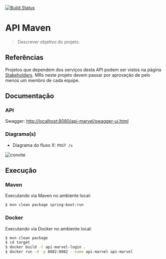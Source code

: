 [![Build Status](https://github.com/davidsbezerra/gerenciamento-login/badges/develop/pipeline.svg)](https://github.com/davidsbezerra/gerenciamento-login/pipelines) 

# API Maven

> Descrever objetivo do projeto.

## Referências

Projetos que dependem dos serviços desta API podem ser vistos na página [Stakeholders](https://github.com/davidsbezerra/gerenciamento-login/wikis/Stakeholders).
MRs neste projeto devem passar por aprovação de pelo menos um membro de cada equipe.

## Documentação

### API

Swagger: [http://localhost:8080/api-marvel/swagger-ui.html](http://localhost:8080/api-maven/swagger-ui.html)

### Diagrama(s)

*  Diagrama do fluxo X: `POST /x`

![convite](Diagramas/post-x.png "Fluxo de X.")

## Execução

### Maven

Executando via Maven no ambiente local:

```sh
$ mvn clean package spring-boot:run
```

### Docker

Executando via Docker no ambiente local:

```sh
$ mvn clean package
$ cd target
$ docker build -t api-marvel-login .
$ docker run -d -p 8082:8082 --name api-marvel api-marvel
```


